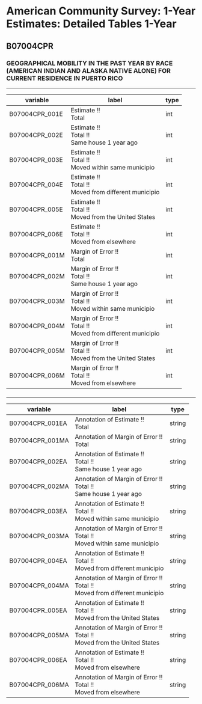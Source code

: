 # American Community Survey: 1-Year Estimates: Detailed Tables 1-Year

## B07004CPR

### GEOGRAPHICAL MOBILITY IN THE PAST YEAR BY RACE (AMERICAN INDIAN AND ALASKA NATIVE ALONE) FOR CURRENT RESIDENCE IN PUERTO RICO

___

| variable | label | type |
| ----- | ----- | ----- |
| B07004CPR_001E | Estimate !!<br>Total | int |
| B07004CPR_002E | Estimate !!<br>Total !!<br>Same house 1 year ago | int |
| B07004CPR_003E | Estimate !!<br>Total !!<br>Moved within same municipio | int |
| B07004CPR_004E | Estimate !!<br>Total !!<br>Moved from different municipio | int |
| B07004CPR_005E | Estimate !!<br>Total !!<br>Moved from the United States | int |
| B07004CPR_006E | Estimate !!<br>Total !!<br>Moved from elsewhere | int |
| B07004CPR_001M | Margin of Error !!<br>Total | int |
| B07004CPR_002M | Margin of Error !!<br>Total !!<br>Same house 1 year ago | int |
| B07004CPR_003M | Margin of Error !!<br>Total !!<br>Moved within same municipio | int |
| B07004CPR_004M | Margin of Error !!<br>Total !!<br>Moved from different municipio | int |
| B07004CPR_005M | Margin of Error !!<br>Total !!<br>Moved from the United States | int |
| B07004CPR_006M | Margin of Error !!<br>Total !!<br>Moved from elsewhere | int |
### 

___

| variable | label | type |
| ----- | ----- | ----- |
| B07004CPR_001EA | Annotation of Estimate !!<br>Total | string |
| B07004CPR_001MA | Annotation of Margin of Error !!<br>Total | string |
| B07004CPR_002EA | Annotation of Estimate !!<br>Total !!<br>Same house 1 year ago | string |
| B07004CPR_002MA | Annotation of Margin of Error !!<br>Total !!<br>Same house 1 year ago | string |
| B07004CPR_003EA | Annotation of Estimate !!<br>Total !!<br>Moved within same municipio | string |
| B07004CPR_003MA | Annotation of Margin of Error !!<br>Total !!<br>Moved within same municipio | string |
| B07004CPR_004EA | Annotation of Estimate !!<br>Total !!<br>Moved from different municipio | string |
| B07004CPR_004MA | Annotation of Margin of Error !!<br>Total !!<br>Moved from different municipio | string |
| B07004CPR_005EA | Annotation of Estimate !!<br>Total !!<br>Moved from the United States | string |
| B07004CPR_005MA | Annotation of Margin of Error !!<br>Total !!<br>Moved from the United States | string |
| B07004CPR_006EA | Annotation of Estimate !!<br>Total !!<br>Moved from elsewhere | string |
| B07004CPR_006MA | Annotation of Margin of Error !!<br>Total !!<br>Moved from elsewhere | string |

